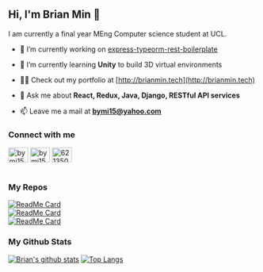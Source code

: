 ## Hi, I'm Brian Min 👋
I am currently a final year MEng Computer science student at UCL.

- 🔭 I’m currently working on [express-typeorm-rest-boilerplate](https://github.com/bymi15/express-typeorm-rest-boilerplate)

- 🌱 I’m currently learning **Unity** to build 3D virtual environments

- 👨‍💻 Check out my portfolio at [http://brianmin.tech](http://brianmin.tech)

- 💬 Ask me about **React, Redux, Java, Django, RESTful API services**

- 📫 Leave me a mail at **bymi15@yahoo.com**

### Connect with me

<a href="https://www.leetcode.com/bymi15" target="blank"><img align="center" src="https://cdn.jsdelivr.net/npm/simple-icons@3.0.1/icons/leetcode.svg" alt="bymi15" height="30" width="40" /></a>
<a href="https://linkedin.com/in/bymi15" target="blank"><img align="center" src="https://cdn.jsdelivr.net/npm/simple-icons@3.0.1/icons/linkedin.svg" alt="bymi15" height="30" width="40" /></a>
<a href="https://stackoverflow.com/users/6213508" target="blank"><img align="center" src="https://cdn.jsdelivr.net/npm/simple-icons@3.0.1/icons/stackoverflow.svg" alt="6213508" height="30" width="40" /></a>
<br/><br/>

### My Repos

[![ReadMe Card](https://github-readme-stats.vercel.app/api/pin/?username=bymi15&repo=express-typeorm-rest-boilerplate&theme=react)](https://github.com/bymi15/express-typeorm-rest-boilerplate)
<br/>
[![ReadMe Card](https://github-readme-stats.vercel.app/api/pin/?username=bymi15&repo=ShoppingPlatform&theme=react)](https://github.com/bymi15/ShoppingPlatform)
<br/>
[![ReadMe Card](https://github-readme-stats.vercel.app/api/pin/?username=bymi15&repo=InstagramVision&theme=react)](https://github.com/bymi15/InstagramVision)


### My Github Stats

[![Brian's github stats](https://github-readme-stats.vercel.app/api?username=bymi15&show_icons=true&theme=react)](https://github.com/bymi15)
[![Top Langs](https://github-readme-stats.vercel.app/api/top-langs/?username=bymi15&layout=compact&theme=react&langs_count=10&hide=assembly,Makefile,CSS,Html,C)](https://github.com/bymi15)
